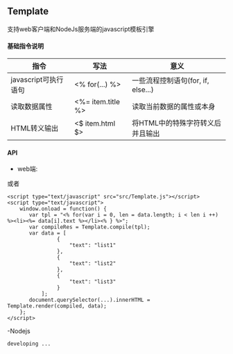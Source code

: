 ## Template

支持web客户端和NodeJs服务端的javascript模板引擎

#### 基础指令说明

指令 | 写法 | 意义
---|---|---
javascript可执行语句 | <% for(...) %> | 一些流程控制语句(for, if, else...)
读取数据属性 | <%= item.title %> | 读取当前数据的属性或本身
HTML转义输出 | <$ item.html $> | 将HTML中的特殊字符转义后并且输出

#### API

- web端:



	<script id="template" type="javascript/template">
		<ul>
			<% for(var i in obj){ %>
				<li><%= obj[i].text %></li>
			<% } %>
		</ul>
	</script>
    <script type="text/javascript" src="src/Template.js"></script>
    <script type="text/javascript">
        window.onload = function() {
           var tpl = document.querySelector("#template").innerHTML;
           var compileRes = Template.compile(tpl);
           var data = [
                    {
                        "text": "list1"
                    },
                    {
                        "text": "list2"
                    },
                    {
                        "text": "list3"
                    }
               ];
           document.querySelector(...).innerHTML = Template.render(compiled, items);
        };
    </script>
    
或者

    <script type="text/javascript" src="src/Template.js"></script>
    <script type="text/javascript">
        window.onload = function() {
           var tpl = "<% for(var i = 0, len = data.length; i < len i ++) %><li><%= data[i].text %></li><% } %>";
           var compileRes = Template.compile(tpl);
           var data = [
                    {
                        "text": "list1"
                    },
                    {
                        "text": "list2"
                    },
                    {
                        "text": "list3"
                    }
               ];
           document.querySelector(...).innerHTML = Template.render(compiled, data);
        };
    </script>
    
-Nodejs
    
    developing ...